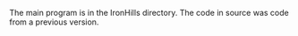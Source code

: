 The main program is in the IronHills directory. The code in source was code from a previous version.
